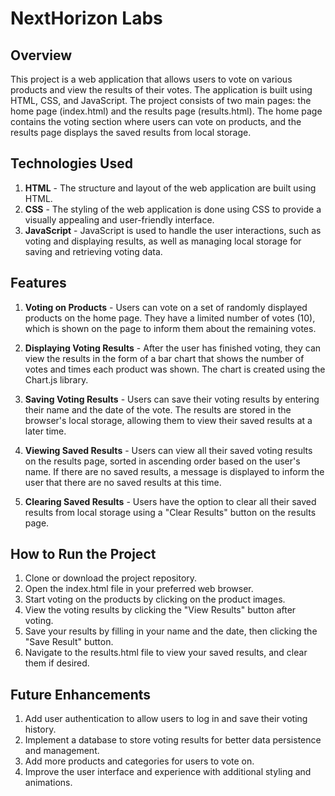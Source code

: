 # NextHorizon Labs

## Overview
This project is a web application that allows users to vote on various products and view the results of their votes. The application is built using HTML, CSS, and JavaScript. The project consists of two main pages: the home page (index.html) and the results page (results.html). The home page contains the voting section where users can vote on products, and the results page displays the saved results from local storage.

## Technologies Used
1. **HTML** - The structure and layout of the web application are built using HTML.
2. **CSS** - The styling of the web application is done using CSS to provide a visually appealing and user-friendly interface.
3. **JavaScript** - JavaScript is used to handle the user interactions, such as voting and displaying results, as well as managing local storage for saving and retrieving voting data.

## Features
1. **Voting on Products** - Users can vote on a set of randomly displayed products on the home page. They have a limited number of votes (10), which is shown on the page to inform them about the remaining votes.

2. **Displaying Voting Results** - After the user has finished voting, they can view the results in the form of a bar chart that shows the number of votes and times each product was shown. The chart is created using the Chart.js library.

3. **Saving Voting Results** - Users can save their voting results by entering their name and the date of the vote. The results are stored in the browser's local storage, allowing them to view their saved results at a later time.

4. **Viewing Saved Results** - Users can view all their saved voting results on the results page, sorted in ascending order based on the user's name. If there are no saved results, a message is displayed to inform the user that there are no saved results at this time.

5. **Clearing Saved Results** - Users have the option to clear all their saved results from local storage using a "Clear Results" button on the results page.

## How to Run the Project
1. Clone or download the project repository.
2. Open the index.html file in your preferred web browser.
3. Start voting on the products by clicking on the product images.
4. View the voting results by clicking the "View Results" button after voting.
5. Save your results by filling in your name and the date, then clicking the "Save Result" button.
6. Navigate to the results.html file to view your saved results, and clear them if desired.

## Future Enhancements
1. Add user authentication to allow users to log in and save their voting history.
2. Implement a database to store voting results for better data persistence and management.
3. Add more products and categories for users to vote on.
4. Improve the user interface and experience with additional styling and animations.
